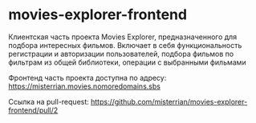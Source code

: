 # movies-explorer-frontend

Клиентская часть проекта Movies Explorer, предназначенного для подбора интересных фильмов. Включает в себя функциональность регистрации и авторизации пользователей, подбора фильмов по фильтрам из общей библиотеки, операции с выбранными фильмами

Фронтенд часть проекта доступна по адресу:
https://misterrian.movies.nomoredomains.sbs

Ссылка на pull-request:
https://github.com/misterrian/movies-explorer-frontend/pull/2
